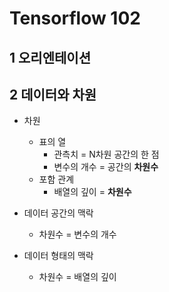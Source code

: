 # Tensorflow 102

## 1 오리엔테이션

## 2 데이터와 차원

- 차원
  - 표의 열
    - 관측치 = N차원 공간의 한 점
    - 변수의 개수 = 공간의 **차원수**
  - 포함 관계
    - 배열의 깊이 = **차원수**

- 데이터 공간의 맥락
  - 차원수 = 변수의 개수
- 데이터 형태의 맥락
  - 차원수 = 배열의 깊이

